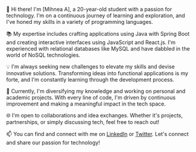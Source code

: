 👋 Hi there! I'm [Mihnea A], a 20-year-old student with a passion for technology. I'm on a continuous journey of learning and exploration, and I've honed my skills in a variety of programming languages.

📚 My expertise includes crafting applications using Java with Spring Boot and creating interactive interfaces using JavaScript and React.js. I'm experienced with relational databases like MySQL and have dabbled in the world of NoSQL technologies.

💡 I'm always seeking new challenges to elevate my skills and devise innovative solutions. Transforming ideas into functional applications is my forte, and I'm constantly learning through the development process.

🚀 Currently, I'm diversifying my knowledge and working on personal and academic projects. With every line of code, I'm driven by continuous improvement and making a meaningful impact in the tech space.

🌐 I'm open to collaborations and idea exchanges. Whether it's projects, partnerships, or simply discussing tech, feel free to reach out!

📫 You can find and connect with me on [LinkedIn]([link_to_your_LinkedIn_profile](https://www.linkedin.com/in/mihnea-aniculesei-a57b0a208/?trk=public-profile-join-page)) or [Twitter](link_to_your_Twitter_profile). Let's connect and share our passion for technology!
